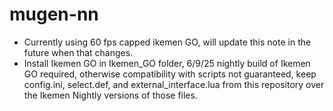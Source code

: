 # mugen-nn
- Currently using 60 fps capped ikemen GO, will update this note in the future when that changes.
- Install Ikemen GO in Ikemen_GO folder, 6/9/25 nightly build of Ikemen GO required, otherwise compatibility with scripts not guaranteed, keep config.ini, select.def, and external_interface.lua from this repository over the Ikemen Nightly versions of those files.